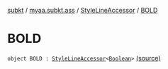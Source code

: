 [subkt](../../index.md) / [myaa.subkt.ass](../index.md) / [StyleLineAccessor](index.md) / [BOLD](./-b-o-l-d.md)

# BOLD

`object BOLD : `[`StyleLineAccessor`](index.md)`<`[`Boolean`](https://kotlinlang.org/api/latest/jvm/stdlib/kotlin/-boolean/index.html)`>` [(source)](https://github.com/Myaamori/SubKt/blob/0.1.10/src/main/kotlin/myaa/subkt/ass/parser.kt#L506)